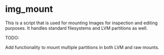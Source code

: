 # img_mount
This is a script that is used for mounting Images for inspection and editing purposes. It handles standard filesystems and LVM partitions as well.

TODO:

Add functionality to mount multiple partitions in both LVM and raw mounts.
